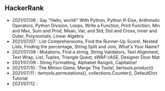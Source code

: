 ## HackerRank
- 2021/07/06 : Say "Hello, world!" With Python, Python If-Else,  Arithmetic Operators, Python Division, Loops, Write a Function, Print Function, Min and Max, Sum and Prod, Mean, Var, and Std, Dot and Cross, Inner and Outer, Polynomials, Linear Algebra
- 2021/07/07 : List Comprehensions, Find the Runner-Up Score!, Nested Lists, Finding the percentage, String Split and Join, What's Your Name?
- 2021/07/08 : Mutations, Find a string, String Validators, Text Alignment, Text Wrap, List, Tuples, Triangle Quest, sWAP cASE, Designer Door Mat
- 2021/07/09 : String Formatting, Alphabet Rangoli, Capitalize!
- 2021/07/10 : The Minion Game, Merge The Tools!, itertools.product()
- 2021/07/11 : itertools.permutations(), collections.Counter(), DefaultDict Tutorial
- 2021/07/12 : 
